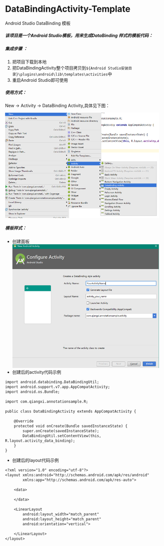# DataBindingActivity-Template
Android Studio DataBinding 模板

##### 该项目是一个Android Studio模板，用来生成DataBinding 样式的模板代码：  
##### 集成步骤 ：
1. 把项目下载到本地
2. 把DataBindingActivity整个项目拷贝到`${Android Studio安装目录}\plugins\android\lib\templates\activities`中
3. 重启Android Studio即可使用

##### 使用方式：
New -> Activity -> DataBinding Activity,具体见下图：

![图1](https://github.com/qiangxi/ImageLib/blob/master/Image/DataBindingTemp03.png?raw=true)

##### 模板样式：
- 创建面板  
![图2](https://github.com/qiangxi/ImageLib/blob/master/Image/DataBindingTemp01.png?raw=true)
- 创建后的activity代码示例  

```
import android.databinding.DataBindingUtil;
import android.support.v7.app.AppCompatActivity;
import android.os.Bundle;

import com.qiangxi.annotationsample.R;

public class DataBindingActivity extends AppCompatActivity {

    @Override
    protected void onCreate(Bundle savedInstanceState) {
        super.onCreate(savedInstanceState);
        DataBindingUtil.setContentView(this, R.layout.activity_data_binding);
    }
}

```
- 创建后的layout代码示例  

```
<?xml version="1.0" encoding="utf-8"?>
<layout xmlns:android="http://schemas.android.com/apk/res/android"
        xmlns:app="http://schemas.android.com/apk/res-auto">

    <data>

    </data>

    <LinearLayout
        android:layout_width="match_parent"
        android:layout_height="match_parent"
        android:orientation="vertical">

    </LinearLayout>
</layout>
```
